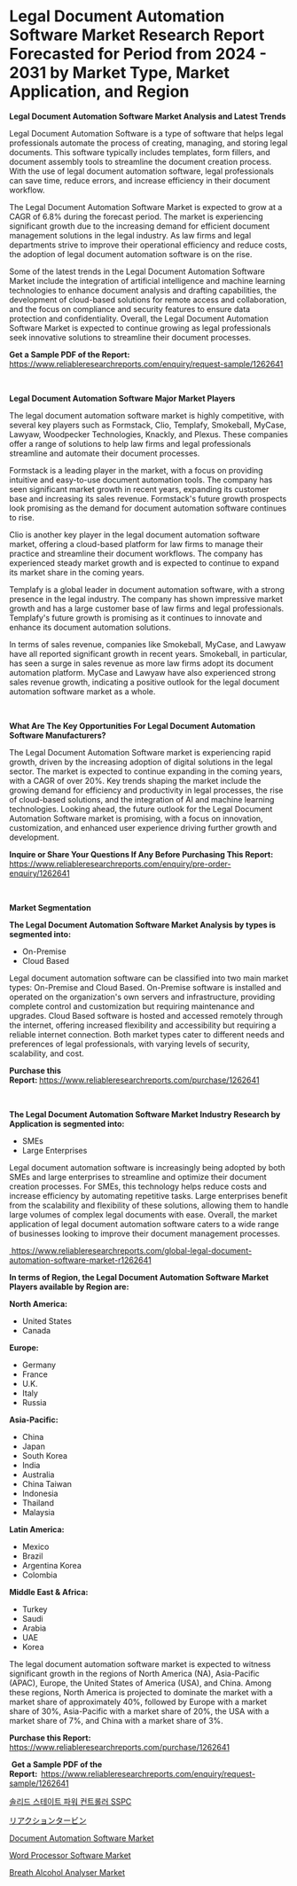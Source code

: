 <p><h1>Legal Document Automation Software Market Research Report Forecasted for Period from 2024 -  2031 by Market Type, Market Application, and Region</h1></p><p><strong>Legal Document Automation Software Market Analysis and Latest Trends</strong></p>
<p><p>Legal Document Automation Software is a type of software that helps legal professionals automate the process of creating, managing, and storing legal documents. This software typically includes templates, form fillers, and document assembly tools to streamline the document creation process. With the use of legal document automation software, legal professionals can save time, reduce errors, and increase efficiency in their document workflow.</p><p>The Legal Document Automation Software Market is expected to grow at a CAGR of 6.8% during the forecast period. The market is experiencing significant growth due to the increasing demand for efficient document management solutions in the legal industry. As law firms and legal departments strive to improve their operational efficiency and reduce costs, the adoption of legal document automation software is on the rise.</p><p>Some of the latest trends in the Legal Document Automation Software Market include the integration of artificial intelligence and machine learning technologies to enhance document analysis and drafting capabilities, the development of cloud-based solutions for remote access and collaboration, and the focus on compliance and security features to ensure data protection and confidentiality. Overall, the Legal Document Automation Software Market is expected to continue growing as legal professionals seek innovative solutions to streamline their document processes.</p></p>
<p><strong>Get a Sample PDF of the Report:&nbsp;</strong> <a href="https://www.reliableresearchreports.com/enquiry/request-sample/1262641">https://www.reliableresearchreports.com/enquiry/request-sample/1262641</a></p>
<p>&nbsp;</p>
<p><strong>Legal Document Automation Software Major Market Players</strong></p>
<p><p>The legal document automation software market is highly competitive, with several key players such as Formstack, Clio, Templafy, Smokeball, MyCase, Lawyaw, Woodpecker Technologies, Knackly, and Plexus. These companies offer a range of solutions to help law firms and legal professionals streamline and automate their document processes.</p><p>Formstack is a leading player in the market, with a focus on providing intuitive and easy-to-use document automation tools. The company has seen significant market growth in recent years, expanding its customer base and increasing its sales revenue. Formstack's future growth prospects look promising as the demand for document automation software continues to rise.</p><p>Clio is another key player in the legal document automation software market, offering a cloud-based platform for law firms to manage their practice and streamline their document workflows. The company has experienced steady market growth and is expected to continue to expand its market share in the coming years.</p><p>Templafy is a global leader in document automation software, with a strong presence in the legal industry. The company has shown impressive market growth and has a large customer base of law firms and legal professionals. Templafy's future growth is promising as it continues to innovate and enhance its document automation solutions.</p><p>In terms of sales revenue, companies like Smokeball, MyCase, and Lawyaw have all reported significant growth in recent years. Smokeball, in particular, has seen a surge in sales revenue as more law firms adopt its document automation platform. MyCase and Lawyaw have also experienced strong sales revenue growth, indicating a positive outlook for the legal document automation software market as a whole.</p></p>
<p>&nbsp;</p>
<p><strong>What Are The Key Opportunities For Legal Document Automation Software Manufacturers?</strong></p>
<p><p>The Legal Document Automation Software market is experiencing rapid growth, driven by the increasing adoption of digital solutions in the legal sector. The market is expected to continue expanding in the coming years, with a CAGR of over 20%. Key trends shaping the market include the growing demand for efficiency and productivity in legal processes, the rise of cloud-based solutions, and the integration of AI and machine learning technologies. Looking ahead, the future outlook for the Legal Document Automation Software market is promising, with a focus on innovation, customization, and enhanced user experience driving further growth and development.</p></p>
<p><strong>Inquire or Share Your Questions If Any Before Purchasing This Report:</strong> <a href="https://www.reliableresearchreports.com/enquiry/pre-order-enquiry/1262641">https://www.reliableresearchreports.com/enquiry/pre-order-enquiry/1262641</a></p>
<p>&nbsp;</p>
<p><strong>Market Segmentation</strong></p>
<p><strong>The Legal Document Automation Software Market Analysis by types is segmented into:</strong></p>
<p><ul><li>On-Premise</li><li>Cloud Based</li></ul></p>
<p><p>Legal document automation software can be classified into two main market types: On-Premise and Cloud Based. On-Premise software is installed and operated on the organization's own servers and infrastructure, providing complete control and customization but requiring maintenance and upgrades. Cloud Based software is hosted and accessed remotely through the internet, offering increased flexibility and accessibility but requiring a reliable internet connection. Both market types cater to different needs and preferences of legal professionals, with varying levels of security, scalability, and cost.</p></p>
<p><strong>Purchase this Report:&nbsp;</strong><a href="https://www.reliableresearchreports.com/purchase/1262641">https://www.reliableresearchreports.com/purchase/1262641</a></p>
<p>&nbsp;</p>
<p><strong>The Legal Document Automation Software Market Industry Research by Application is segmented into:</strong></p>
<p><ul><li>SMEs</li><li>Large Enterprises</li></ul></p>
<p><p>Legal document automation software is increasingly being adopted by both SMEs and large enterprises to streamline and optimize their document creation processes. For SMEs, this technology helps reduce costs and increase efficiency by automating repetitive tasks. Large enterprises benefit from the scalability and flexibility of these solutions, allowing them to handle large volumes of complex legal documents with ease. Overall, the market application of legal document automation software caters to a wide range of businesses looking to improve their document management processes.</p></p>
<p><a href="https://www.reliableresearchreports.com/global-legal-document-automation-software-market-r1262641">&nbsp;https://www.reliableresearchreports.com/global-legal-document-automation-software-market-r1262641</a></p>
<p><strong>In terms of Region, the Legal Document Automation Software Market Players available by Region are:</strong></p>
<p>
    <p> <strong> North America: </strong>
        <ul>
            <li>United States</li>
            <li>Canada</li>
        </ul>
        </p> 
    <p> <strong> Europe: </strong>
        <ul>
            <li>Germany</li>
            <li>France</li>
            <li>U.K.</li>
            <li>Italy</li>
            <li>Russia</li>
        </ul>
        </p> 
    <p> <strong> Asia-Pacific: </strong>
        <ul>
            <li>China</li>
            <li>Japan</li>
            <li>South Korea</li>
            <li>India</li>
            <li>Australia</li>
            <li>China Taiwan</li>
            <li>Indonesia</li>
            <li>Thailand</li>
            <li>Malaysia</li>
        </ul>
        </p> 
    <p> <strong> Latin America: </strong>
        <ul>
            <li>Mexico</li>
            <li>Brazil</li>
            <li>Argentina Korea</li>
            <li>Colombia</li>
        </ul>
        </p> 
    <p> <strong> Middle East & Africa: </strong>
        <ul>
            <li>Turkey</li>
            <li>Saudi</li>
            <li>Arabia</li>
            <li>UAE</li>
            <li>Korea</li>
        </ul>
    </p>
    </p>
<p><p>The legal document automation software market is expected to witness significant growth in the regions of North America (NA), Asia-Pacific (APAC), Europe, the United States of America (USA), and China. Among these regions, North America is projected to dominate the market with a market share of approximately 40%, followed by Europe with a market share of 30%, Asia-Pacific with a market share of 20%, the USA with a market share of 7%, and China with a market share of 3%.</p></p>
<p><strong>Purchase this Report: </strong><a href="https://www.reliableresearchreports.com/purchase/1262641">https://www.reliableresearchreports.com/purchase/1262641</a></p>
<p>&nbsp;<strong>Get a Sample PDF of the Report:&nbsp;&nbsp;</strong><a href="https://www.reliableresearchreports.com/enquiry/request-sample/1262641">https://www.reliableresearchreports.com/enquiry/request-sample/1262641</a></p>
<p><strong></strong></p>
<p><p><a href="https://github.com/PhilToryphy7876567/Market-Research-Report-List-1/blob/main/452795858821.md">솔리드 스테이트 파워 컨트롤러 SSPC</a></p><p><a href="https://github.com/luffiazaza/Market-Research-Report-List-1/blob/main/14699029022.md">リアクションタービン</a></p><p><a href="https://github.com/tamvrosiya/Market-Research-Report-List-4/blob/main/document-automation-software-market.md">Document Automation Software Market</a></p><p><a href="https://github.com/changoleonlaverguenzanoexiste/Market-Research-Report-List-3/blob/main/word-processor-software-market.md">Word Processor Software Market</a></p><p><a href="https://issuu.com/reportprime-2/docs/breath-alcohol-analyser-market-size-2030.pptx">Breath Alcohol Analyser Market</a></p></p>